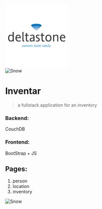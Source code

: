 <div>
    <img src="/inventar/public/src/70330272.png" alt="deltastone" title="deltastone">
</div>
<div>
    <img src="https://picsum.photos/id/238/1200/300" alt="Snow" title="modernization!">
</div>

# Inventar
> a fullstack application for an inventory 

### Backend: 
CouchDB

### Frontend:
BootStrap + JS

## Pages:
1. person
2. location
3. inventory

<div>
    <img src="https://picsum.photos/id/17/1200/300" alt="Snow" title="modernization!">
</div>
